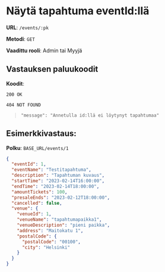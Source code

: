 # Näytä tapahtuma eventId:llä

**URL**: `/events/:pk`

**Metodi**: `GET`

**Vaadittu rooli**: Admin tai Myyjä

## Vastauksen paluukoodit

**Koodit**:

`200 OK`

`404 NOT FOUND`

> `"message": "Annetulla id:llä ei löytynyt tapahtumaa"`

## Esimerkkivastaus:

**Polku**: `BASE_URL/events/1`

```json
{
  "eventId": 1,
  "eventName": "Testitapahtuma",
  "description": "Tapahtuman kuvaus",
  "startTime": "2023-02-14T16:00:00",
  "endTime": "2023-02-14T18:00:00",
  "amountTickets": 100,
  "presaleEnds": "2023-02-12T18:00:00",
  "cancelled": false,
  "venue": {
    "venueId": 1,
    "venueName": "tapahtumapaikka1",
    "venueDescription": "pieni paikka",
    "address": "Maitokatu 1",
    "postalCode": {
      "postalCode": "00100",
      "city": "Helsinki"
    }
  }
}
```

